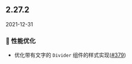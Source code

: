 ## 2.27.2

2021-12-31

### 💎 性能优化

- 优化带有文字的 `Divider` 组件的样式实现([#379](https://github.com/arco-design/arco-design/pull/379))

